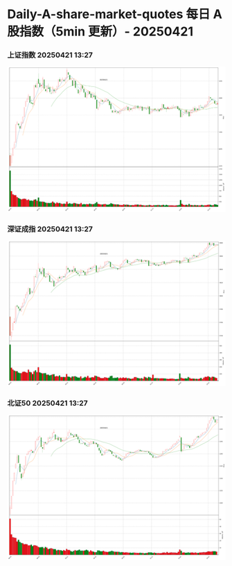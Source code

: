 
# Daily-A-share-market-quotes 每日 A 股指数（5min 更新）- 20250421

### 上证指数 20250421 13:27
![](./fig/2025/4/20250421-sh000001.png)

### 深证成指 20250421 13:27
![](./fig/2025/4/20250421-sz399001.png)

### 北证50 20250421 13:27
![](./fig/2025/4/20250421-bj899050.png)
